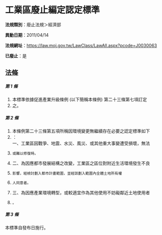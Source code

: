 # 工業區廢止編定認定標準

**法規類別**：廢止法規＞經濟部

**異動日期**：2011/04/14  

**法規網址**：https://law.moj.gov.tw/LawClass/LawAll.aspx?pcode=J0030063

**已廢止**：是



## 法條
##### 第 1 條
1. 本標準依據促進產業升級條例 (以下簡稱本條例) 第二十三條第七項訂定
1. 之。

##### 第 2 條
1. 本條例第二十三條第五項所稱因環境變更無繼續存在必要之認定標準如下
1. ：  
一、工業區因戰爭、地震、水災、風災、或其他重大事變遭受損壞，無法
1.     或難以修復時。
1. 二、為因應都市發展結構之改變，工業區之區位對附近生活環境發生不良
1.     影響，經檢討劃入都市計畫範圍，並經該劃入範圍內全體土地所有權
1.     人同意者。
1. 三、為因應產業環境轉型，或較適宜作為其他使用不妨礙鄰近土地使用者
1.     。

##### 第 3 條
本標準自發布日施行。


